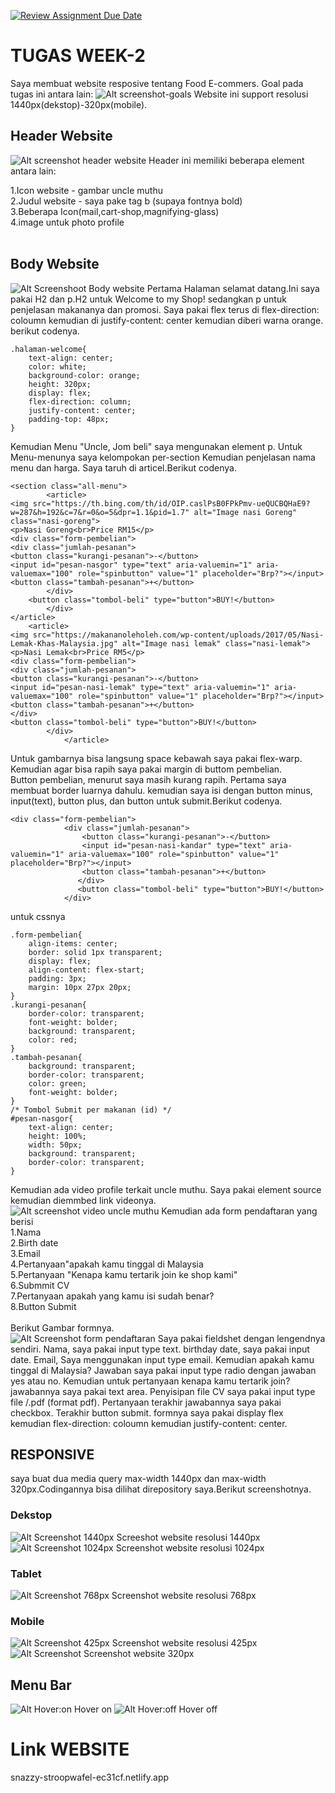 [![Review Assignment Due Date](https://classroom.github.com/assets/deadline-readme-button-24ddc0f5d75046c5622901739e7c5dd533143b0c8e959d652212380cedb1ea36.svg)](https://classroom.github.com/a/6H2sAzcR)

# TUGAS WEEK-2
Saya membuat website resposive tentang Food E-commers. Goal pada tugas ini antara lain:
![Alt screenshot-goals](image.png)
Website ini support resolusi 1440px(dekstop)-320px(mobile).
## Header Website
![Alt screenshot header website](image-1.png)
Header ini memiliki beberapa element antara lain:

1.Icon website - gambar uncle muthu<br>2.Judul website - saya pake tag b (supaya fontnya bold)<br>3.Beberapa Icon(mail,cart-shop,magnifying-glass)<br>4.image untuk photo profile<br><br>
## Body Website
![Alt Screenshoot Body website ](image-2.png)
Pertama Halaman selamat datang.Ini saya pakai H2 dan p.H2 untuk Welcome to my Shop! sedangkan p untuk penjelasan makananya dan promosi. Saya pakai flex terus di flex-direction: coloumn kemudian di justify-content: center kemudian diberi warna orange. berikut codenya.
``` 
.halaman-welcome{
    text-align: center;
    color: white;
    background-color: orange;
    height: 320px;
    display: flex;
    flex-direction: column;
    justify-content: center;
    padding-top: 48px;
}
```
Kemudian Menu "Uncle, Jom beli" saya mengunakan element p. Untuk Menu-menunya saya kelompokan per-section Kemudian penjelasan nama menu dan harga. Saya taruh di articel.Berikut codenya.
```
<section class="all-menu">
        <article>
<img src="https://th.bing.com/th/id/OIP.caslPsB0FPkPmv-ueQUCBQHaE9?w=287&h=192&c=7&r=0&o=5&dpr=1.1&pid=1.7" alt="Image nasi Goreng" class="nasi-goreng">
<p>Nasi Goreng<br>Price RM15</p>
<div class="form-pembelian">
<div class="jumlah-pesanan">
<button class="kurangi-pesanan">-</button> 
<input id="pesan-nasgor" type="text" aria-valuemin="1" aria-valuemax="100" role="spinbutton" value="1" placeholder="Brp?"></input>
<button class="tambah-pesanan">+</button>  
        </div>
    <button class="tombol-beli" type="button">BUY!</button>
        </div>
</article>
    <article>
<img src="https://makananoleholeh.com/wp-content/uploads/2017/05/Nasi-Lemak-Khas-Malaysia.jpg" alt="Image nasi lemak" class="nasi-lemak">
<p>Nasi Lemak<br>Price RM5</p>
<div class="form-pembelian">
<div class="jumlah-pesanan">
<button class="kurangi-pesanan">-</button> 
<input id="pesan-nasi-lemak" type="text" aria-valuemin="1" aria-valuemax="100" role="spinbutton" value="1" placeholder="Brp?"></input>
<button class="tambah-pesanan">+</button>  
</div>
<button class="tombol-beli" type="button">BUY!</button>
        </div>
            </article>
```
Untuk gambarnya bisa langsung space kebawah saya pakai flex-warp. Kemudian agar bisa rapih saya pakai margin di buttom pembelian.<br>Button pembelian, menurut saya masih kurang rapih. Pertama saya membuat border luarnya dahulu. kemudian saya isi dengan button minus, input(text), button plus, dan button untuk submit.Berikut codenya.
```
<div class="form-pembelian">
            <div class="jumlah-pesanan">
                <button class="kurangi-pesanan">-</button> 
                <input id="pesan-nasi-kandar" type="text" aria-valuemin="1" aria-valuemax="100" role="spinbutton" value="1" placeholder="Brp?"></input>
                <button class="tambah-pesanan">+</button>  
               </div>
               <button class="tombol-beli" type="button">BUY!</button>
            </div>
```
untuk cssnya
```
.form-pembelian{
    align-items: center;
    border: solid 1px transparent;
    display: flex;
    align-content: flex-start;
    padding: 3px;
    margin: 10px 27px 20px;
}
.kurangi-pesanan{
    border-color: transparent;
    font-weight: bolder;
    background: transparent;
    color: red;
}
.tambah-pesanan{
    background: transparent;
    border-color: transparent;
    color: green;
    font-weight: bolder;
}
/* Tombol Submit per makanan (id) */
#pesan-nasgor{
    text-align: center;
    height: 100%;
    width: 50px;
    background: transparent;
    border-color: transparent;
}
```
Kemudian ada video profile terkait uncle muthu. Saya pakai element source kemudian diemmbed link videonya.<br>
![Alt screenshot video uncle muthu](image-3.png)
Kemudian ada form pendaftaran yang berisi<br>
1.Nama<br>2.Birth date<br>3.Email<br>4.Pertanyaan"apakah kamu tinggal di Malaysia<br>5.Pertanyaan "Kenapa kamu tertarik join ke shop kami"<br>6.Submmit CV<br>7.Pertanyaan apakah yang kamu isi sudah benar?<br>8.Button Submit<br><br>
Berikut Gambar formnya.<br>
![Alt Screenshot form pendaftaran](image-4.png)
Saya pakai fieldshet dengan lengendnya sendiri. Nama, saya pakai input type text. birthday date, saya pakai input date. Email, Saya menggunakan input type email. Kemudian apakah kamu tinggal di Malaysia? Jawaban saya  pakai input type radio dengan jawaban yes atau no. Kemudian untuk pertanyaan kenapa kamu tertarik join? jawabannya saya pakai text area. Penyisipan file CV saya pakai input type file /.pdf (format pdf). Pertanyaan terakhir jawabannya saya pakai checkbox. Terakhir button submit. formnya saya pakai display flex kemudian flex-direction: coloumn kemudian justify-content: center.

## RESPONSIVE 
saya buat dua media query max-width 1440px dan max-width 320px.Codingannya bisa dilihat direpository saya.Berikut screenshotnya.
### Dekstop
![Alt Screenshot 1440px](image-5.png)
Screeshot website resolusi 1440px
![Alt Screenshot 1024px](image-7.png)
Screenshot website resolusi 1024px
### Tablet
![Alt Screenshot 768px](image-8.png)
Screenshot website resolusi 768px
### Mobile
![Alt Screenshot 425px](image-9.png)
Screenshot website resolusi 425px
![Alt Screenshot ](image-10.png)
Screenshot website 320px

## Menu Bar
![Alt Hover:on](image-11.png)
Hover on
![Alt Hover:off](image-12.png)
Hover off

# Link WEBSITE
snazzy-stroopwafel-ec31cf.netlify.app


